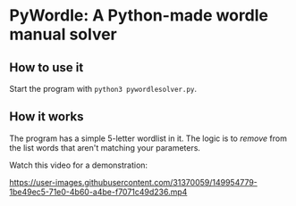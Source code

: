 # PyWordle: A Python-made wordle manual solver

## How to use it

Start the program with `python3 pywordlesolver.py`.

## How it works

The program has a simple 5-letter wordlist in it. The logic is to *remove* from the list words that aren't matching your parameters.

Watch this video for a demonstration:

https://user-images.githubusercontent.com/31370059/149954779-1be49ec5-71e0-4b60-a4be-f7071c49d236.mp4
